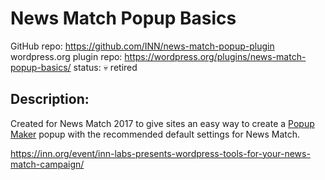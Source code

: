 # News Match Popup Basics

GitHub repo: https://github.com/INN/news-match-popup-plugin
wordpress.org plugin repo: https://wordpress.org/plugins/news-match-popup-basics/
status: &#128128; retired

## Description:

Created for News Match 2017 to give sites an easy way to create a [Popup Maker](https://wordpress.org/plugins/popup-maker/) popup with the recommended default settings for News Match.

https://inn.org/event/inn-labs-presents-wordpress-tools-for-your-news-match-campaign/
